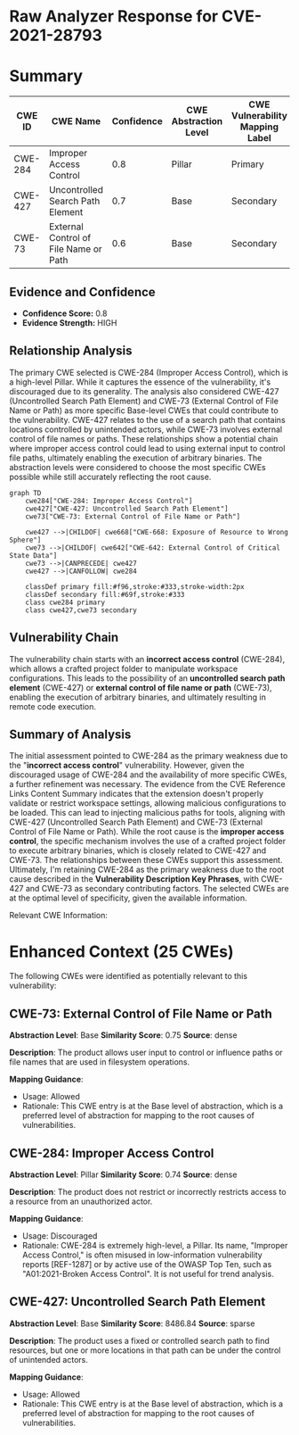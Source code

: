 # Raw Analyzer Response for CVE-2021-28793

# Summary
| CWE ID | CWE Name | Confidence | CWE Abstraction Level | CWE Vulnerability Mapping Label | CWE-Vulnerability Mapping Notes |
|---|---|---|---|---|---|
| CWE-284 | Improper Access Control | 0.8 | Pillar | Primary | Discouraged |
| CWE-427 | Uncontrolled Search Path Element | 0.7 | Base | Secondary | Allowed |
| CWE-73 | External Control of File Name or Path | 0.6 | Base | Secondary | Allowed |

## Evidence and Confidence

*   **Confidence Score:** 0.8
*   **Evidence Strength:** HIGH

## Relationship Analysis
The primary CWE selected is CWE-284 (Improper Access Control), which is a high-level Pillar. While it captures the essence of the vulnerability, it's discouraged due to its generality. The analysis also considered CWE-427 (Uncontrolled Search Path Element) and CWE-73 (External Control of File Name or Path) as more specific Base-level CWEs that could contribute to the vulnerability. CWE-427 relates to the use of a search path that contains locations controlled by unintended actors, while CWE-73 involves external control of file names or paths. These relationships show a potential chain where improper access control could lead to using external input to control file paths, ultimately enabling the execution of arbitrary binaries. The abstraction levels were considered to choose the most specific CWEs possible while still accurately reflecting the root cause.

```mermaid
graph TD
    cwe284["CWE-284: Improper Access Control"]
    cwe427["CWE-427: Uncontrolled Search Path Element"]
    cwe73["CWE-73: External Control of File Name or Path"]

    cwe427 -->|CHILDOF| cwe668["CWE-668: Exposure of Resource to Wrong Sphere"]
    cwe73 -->|CHILDOF| cwe642["CWE-642: External Control of Critical State Data"]
    cwe73 -->|CANPRECEDE| cwe427
    cwe427 -->|CANFOLLOW| cwe284

    classDef primary fill:#f96,stroke:#333,stroke-width:2px
    classDef secondary fill:#69f,stroke:#333
    class cwe284 primary
    class cwe427,cwe73 secondary
```

## Vulnerability Chain
The vulnerability chain starts with an **incorrect access control** (CWE-284), which allows a crafted project folder to manipulate workspace configurations. This leads to the possibility of an **uncontrolled search path element** (CWE-427) or **external control of file name or path** (CWE-73), enabling the execution of arbitrary binaries, and ultimately resulting in remote code execution.

## Summary of Analysis
The initial assessment pointed to CWE-284 as the primary weakness due to the "**incorrect access control**" vulnerability. However, given the discouraged usage of CWE-284 and the availability of more specific CWEs, a further refinement was necessary. The evidence from the CVE Reference Links Content Summary indicates that the extension doesn't properly validate or restrict workspace settings, allowing malicious configurations to be loaded. This can lead to injecting malicious paths for tools, aligning with CWE-427 (Uncontrolled Search Path Element) and CWE-73 (External Control of File Name or Path). While the root cause is the **improper access control**, the specific mechanism involves the use of a crafted project folder to execute arbitrary binaries, which is closely related to CWE-427 and CWE-73. The relationships between these CWEs support this assessment. Ultimately, I'm retaining CWE-284 as the primary weakness due to the root cause described in the **Vulnerability Description Key Phrases**, with CWE-427 and CWE-73 as secondary contributing factors. The selected CWEs are at the optimal level of specificity, given the available information.

Relevant CWE Information:

# Enhanced Context (25 CWEs)
The following CWEs were identified as potentially relevant to this vulnerability:

## CWE-73: External Control of File Name or Path
**Abstraction Level**: Base
**Similarity Score**: 0.75
**Source**: dense

**Description**:
The product allows user input to control or influence paths or file names that are used in filesystem operations.

**Mapping Guidance**:
- Usage: Allowed
- Rationale: This CWE entry is at the Base level of abstraction, which is a preferred level of abstraction for mapping to the root causes of vulnerabilities.

## CWE-284: Improper Access Control
**Abstraction Level**: Pillar
**Similarity Score**: 0.74
**Source**: dense

**Description**:
The product does not restrict or incorrectly restricts access to a resource from an unauthorized actor.

**Mapping Guidance**:
- Usage: Discouraged
- Rationale: CWE-284 is extremely high-level, a Pillar. Its name, "Improper Access Control," is often misused in low-information vulnerability reports [REF-1287] or by active use of the OWASP Top Ten, such as "A01:2021-Broken Access Control". It is not useful for trend analysis.

## CWE-427: Uncontrolled Search Path Element
**Abstraction Level**: Base
**Similarity Score**: 8486.84
**Source**: sparse

**Description**:
The product uses a fixed or controlled search path to find resources, but one or more locations in that path can be under the control of unintended actors.

**Mapping Guidance**:
- Usage: Allowed
- Rationale: This CWE entry is at the Base level of abstraction, which is a preferred level of abstraction for mapping to the root causes of vulnerabilities.